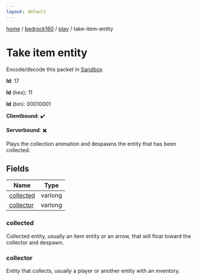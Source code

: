 ```yaml
---
layout: default
---
```


[home](/)  /  [bedrock160](/protocol/bedrock160)  /  [play](/protocol/bedrock160/play)  /  take-item-entity

# Take item entity

Encode/decode this packet in [Sandbox](../../../sandbox/bedrock160#play.take_item_entity)

**Id**: 17

**Id** (hex): 11

**Id** (bin): 00010001

**Clientbound**: ✔️

**Serverbound**: ✖️

Plays the collection animation and despawns the entity that has been collected.

## Fields

Name | Type
---|---
[collected](#collected) | varlong
[collector](#collector) | varlong

### collected

Collected entity, usually an item entity or an arrow, that will float toward the collector and despawn.

### collector

Entity that collects, usually a player or another entity with an inventory.
